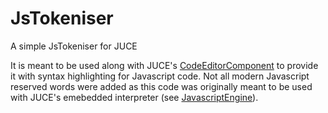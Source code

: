 # JsTokeniser
A simple JsTokeniser for JUCE

It is meant to be used along with JUCE's [CodeEditorComponent](https://docs.juce.com/master/classCodeEditorComponent.html) to provide it with syntax highlighting for Javascript code.
Not all modern Javascript reserved words were added as this code was originally meant to be used with JUCE's emebedded interpreter (see [JavascriptEngine](https://docs.juce.com/master/classJavascriptEngine.html)).
